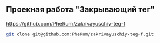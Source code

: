 ## Проекная работа "Закрывающий тег"

https://github.com/PheRum/zakrivayuschiy-teg-f

```bash
git clone git@github.com:PheRum/zakrivayuschiy-teg-f.git
```
